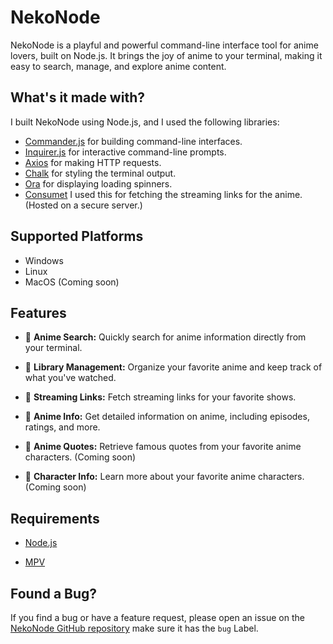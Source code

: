 
# NekoNode

NekoNode is a playful and powerful command-line interface tool for anime lovers, built on Node.js. It brings the joy of anime to your terminal, making it easy to search, manage, and explore anime content.

## What's it made with?

I built NekoNode using Node.js, and I used the following libraries:

- [Commander.js](https://www.npmjs.com/package/commander) for building command-line interfaces.
- [Inquirer.js](https://www.npmjs.com/package/inquirer) for interactive command-line prompts.
- [Axios](https://www.npmjs.com/package/axios) for making HTTP requests.
- [Chalk](https://www.npmjs.com/package/chalk) for styling the terminal output.
- [Ora](https://www.npmjs.com/package/ora) for displaying loading spinners.
- [Consumet](https://github.com/consumet/api.consumet.org) I used this for fetching the streaming links for the anime. (Hosted on a secure server.)


## Supported Platforms

- Windows
- Linux
- MacOS (Coming soon)

## Features

- 🌟 **Anime Search:** Quickly search for anime information directly from your terminal.

- 📂 **Library Management:** Organize your favorite anime and keep track of what you've watched.

- 🎥 **Streaming Links:** Fetch streaming links for your favorite shows.

- 📜 **Anime Info:** Get detailed information on anime, including episodes, ratings, and more.

- 📝 **Anime Quotes:** Retrieve famous quotes from your favorite anime characters. (Coming soon)

- 💬 **Character Info:** Learn more about your favorite anime characters. (Coming soon)

  

## Requirements

- [Node.js](https://nodejs.org/en/)

- [MPV](https://mpv.io/)

  

## Found a Bug?

If you find a bug or have a feature request, please open an issue on the [NekoNode GitHub repository](https://github.com/DeveloperJosh/anime-cli/issues) make sure it has the `bug` Label.